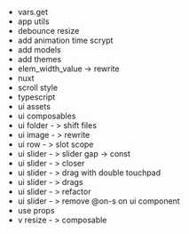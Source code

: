 - vars.get
- app utils
- debounce resize
- add animation time scrypt
- add models
- add themes
- elem_width_value -> rewrite
- nuxt
- scroll style
- typescript
- ui assets
- ui composables
- ui folder - > shift files
- ui image - > rewrite
- ui row - > slot scope
- ui slider - > slider gap -> const
- ui slider - > closer
- ui slider - > drag with double touchpad
- ui slider - > drags
- ui slider - > refactor
- ui slider - > remove @on-s on ui component
- use props
- v resize - > composable
